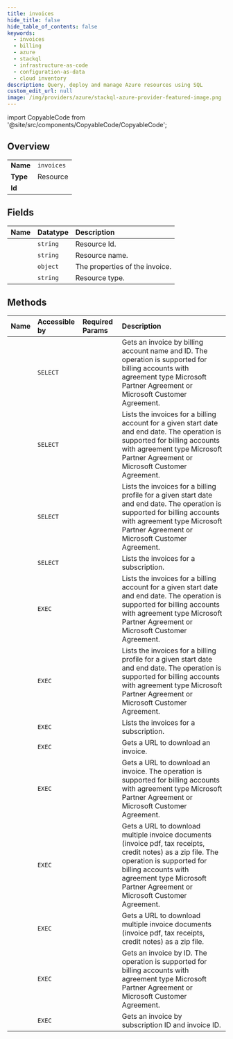 ```yaml
---
title: invoices
hide_title: false
hide_table_of_contents: false
keywords:
  - invoices
  - billing
  - azure    
  - stackql
  - infrastructure-as-code
  - configuration-as-data
  - cloud inventory
description: Query, deploy and manage Azure resources using SQL
custom_edit_url: null
image: /img/providers/azure/stackql-azure-provider-featured-image.png
---
```


import CopyableCode from '@site/src/components/CopyableCode/CopyableCode';




## Overview
<table><tbody>
<tr><td><b>Name</b></td><td><code>invoices</code></td></tr>
<tr><td><b>Type</b></td><td>Resource</td></tr>
<tr><td><b>Id</b></td><td><CopyableCode code="azure.billing.invoices" /></td></tr>
</tbody></table>

## Fields
| Name | Datatype | Description |
|:-----|:---------|:------------|
| <CopyableCode code="id" /> | `string` | Resource Id. |
| <CopyableCode code="name" /> | `string` | Resource name. |
| <CopyableCode code="properties" /> | `object` | The properties of the invoice. |
| <CopyableCode code="type" /> | `string` | Resource type. |
## Methods
| Name | Accessible by | Required Params | Description |
|:-----|:--------------|:----------------|:------------|
| <CopyableCode code="get" /> | `SELECT` | <CopyableCode code="billingAccountName, invoiceName" /> | Gets an invoice by billing account name and ID. The operation is supported for billing accounts with agreement type Microsoft Partner Agreement or Microsoft Customer Agreement. |
| <CopyableCode code="list_by_billing_account" /> | `SELECT` | <CopyableCode code="billingAccountName, periodEndDate, periodStartDate" /> | Lists the invoices for a billing account for a given start date and end date. The operation is supported for billing accounts with agreement type Microsoft Partner Agreement or Microsoft Customer Agreement. |
| <CopyableCode code="list_by_billing_profile" /> | `SELECT` | <CopyableCode code="billingAccountName, billingProfileName, periodEndDate, periodStartDate" /> | Lists the invoices for a billing profile for a given start date and end date. The operation is supported for billing accounts with agreement type Microsoft Partner Agreement or Microsoft Customer Agreement. |
| <CopyableCode code="list_by_billing_subscription" /> | `SELECT` | <CopyableCode code="periodEndDate, periodStartDate, subscriptionId" /> | Lists the invoices for a subscription. |
| <CopyableCode code="_list_by_billing_account" /> | `EXEC` | <CopyableCode code="billingAccountName, periodEndDate, periodStartDate" /> | Lists the invoices for a billing account for a given start date and end date. The operation is supported for billing accounts with agreement type Microsoft Partner Agreement or Microsoft Customer Agreement. |
| <CopyableCode code="_list_by_billing_profile" /> | `EXEC` | <CopyableCode code="billingAccountName, billingProfileName, periodEndDate, periodStartDate" /> | Lists the invoices for a billing profile for a given start date and end date. The operation is supported for billing accounts with agreement type Microsoft Partner Agreement or Microsoft Customer Agreement. |
| <CopyableCode code="_list_by_billing_subscription" /> | `EXEC` | <CopyableCode code="periodEndDate, periodStartDate, subscriptionId" /> | Lists the invoices for a subscription. |
| <CopyableCode code="download_billing_subscription_invoice" /> | `EXEC` | <CopyableCode code="downloadToken, invoiceName, subscriptionId" /> | Gets a URL to download an invoice. |
| <CopyableCode code="download_invoice" /> | `EXEC` | <CopyableCode code="billingAccountName, downloadToken, invoiceName" /> | Gets a URL to download an invoice. The operation is supported for billing accounts with agreement type Microsoft Partner Agreement or Microsoft Customer Agreement. |
| <CopyableCode code="download_multiple_billing_profile_invoices" /> | `EXEC` | <CopyableCode code="billingAccountName" /> | Gets a URL to download multiple invoice documents (invoice pdf, tax receipts, credit notes) as a zip file. The operation is supported for billing accounts with agreement type Microsoft Partner Agreement or Microsoft Customer Agreement. |
| <CopyableCode code="download_multiple_billing_subscription_invoices" /> | `EXEC` | <CopyableCode code="subscriptionId" /> | Gets a URL to download multiple invoice documents (invoice pdf, tax receipts, credit notes) as a zip file. |
| <CopyableCode code="get_by_id" /> | `EXEC` | <CopyableCode code="invoiceName" /> | Gets an invoice by ID. The operation is supported for billing accounts with agreement type Microsoft Partner Agreement or Microsoft Customer Agreement. |
| <CopyableCode code="get_by_subscription_and_invoice_id" /> | `EXEC` | <CopyableCode code="invoiceName, subscriptionId" /> | Gets an invoice by subscription ID and invoice ID. |
